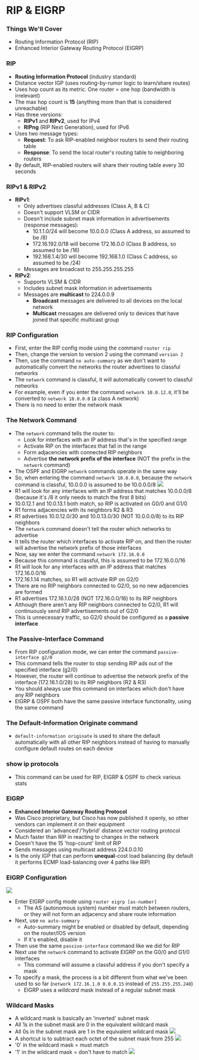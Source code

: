 # RIP & EIGRP
### Things We'll Cover
- Routing Information Protocol (RIP)
- Enhanced Interior Gateway Routing Protocol (EIGRP)
### RIP
- **Routing Information Protocol** (industry standard)
- Distance vector IGP (uses routing-by-rumor logic to learn/share routes)
- Uses hop count as its metric. One router = one hop (bandwidth is irrelevant)
- The max hop count is **15** (anything more than that is considered unreachable)
- Has three versions:
	- **RIPv1** and **RIPv2**, used for IPv4
	- **RIPng** (RIP Next Generation), used for IPv6
- Uses two message types:
	- **Request**: To ask RIP-enabled neighbor routers to send their routing table
	- **Response**: To send the local router's routing table to neighboring routers
- By default, RIP-enabled routers will share their routing table every 30 seconds
### RIPv1 & RIPv2
- **RIPv1**:
	- Only advertises classful addresses (Class A, B & C)
	- Doesn't support VLSM or CIDR
	- Doesn't include subnet mask information in advertisements (response messages):
		- 10.1.1.0/24 will become 10.0.0.0 (Class A address, so assumed to be /8)
		- 172.16.192.0/18 will become 172.16.0.0 (Class B address, so assumed to be /16)
		- 192.168.1.4/30 will become 192.168.1.0 (Class C address, so assumed to be /24)
	- Messages are broadcast to 255.255.255.255
- **RIPv2**:
	- Supports VLSM & CIDR
	- Includes subnet mask information in advertisements
	- Messages are **multicast** to 224.0.0.9
		- **Broadcast** messages are delivered to all devices on the local network
		- **Multicast** messages are delivered only to devices that have joined that specific multicast group
### RIP Configuration
- First, enter the RIP config mode using the command `router rip`
- Then, change the version to version 2 using the command `version 2`
- Then, use the command `no auto-summary` as we don't want to automatically convert the networks the router advertises to classful networks
- The `network` command is classful, it will automatically convert to classful networks
- For example, even if you enter the command `network 10.0.12.0`, it'll be converted to `network 10.0.0.0` (a class A network)
- There is no need to enter the network mask
### The Network Command
- The `network` command tells the router to:
	- Look for interfaces with an IP address that's in the specified range
	- Activate RIP on the interfaces that fall in the range
	- Form adjacencies with connected RIP neighbors
	- Advertise **the network prefix of the interface** (NOT the prefix in the `network` command)
- The OSPF and EIGRP `network` commands operate in the same way
- So, when entering the command `network 10.0.0.0`, because the `network` command is classful, 10.0.0.0 is assumed to be 10.0.0.0/8
![](attachments/cdcfc1bd0ff754c452f8e2ce09164b60.png)
- R1 will look for any interfaces with an IP address that matches 10.0.0.0/8 (because it's /8 it only needs to match the first 8 bits)
- 10.0.12.1 and 10.0.13.1 both match, so RIP is activated on G0/0 and G1/0
- R1 forms adjacencies with its neighbors R2 & R3
- R1 advertises 10.0.12.0/30 and 10.0.13.0/30 (NOT 10.0.0.0/8) to its RIP neighbors
- The `network` command doesn't tell the router which networks to advertise
- It tells the router which interfaces to activate RIP on, and then the router will advertise the network prefix of those interfaces
- Now, say we enter the command `network 172.16.0.0`
- Because this command is classful, this is assumed to be 172.16.0.0/16
- R1 will look for any interfaces with an IP address that matches 172.16.0.0/16
- 172.16.1.14 matches, so R1 will activate RIP on G2/0
- There are no RIP neighbors connected to G2/0, so no new adjacencies are formed
- R1 advertises 172.16.1.0/28 (NOT 172.16.0.0/16) to its RIP neighbors
- Although there aren't any RIP neighbors connected to G2/0, R1 will continuously send RIP advertisements out of G2/0
- This is unnecessary traffic, so G2/0 should be configured as a **passive interface**
### The Passive-Interface Command
- From RIP configuration mode, we can enter the command `passive-interface g2/0`
- This command tells the router to stop sending RIP ads out of the specified interface (g2/0)
- However, the router will continue to advertise the network prefix of the interface (172.16.1.0/28) to its RIP neighbors (R2 & R3)
- You should always use this command on interfaces which don't have any RIP neighbors
- EIGRP & OSPF both have the same passive interface functionality, using the same command
### The Default-Information Originate command
- `default-information originate` is used to share the default automatically with all other RIP neighbors instead of having to manually configure default routes on each device
### show ip protocols
- This command can be used for RIP, EIGRP & OSPF to check various stats
### EIGRP
- **Enhanced Interior Gateway Routing Protocol**
- Was Cisco proprietary, but Cisco has now published it openly, so other vendors can implement it on their equipment
- Considered an 'advanced'/'hybrid' distance vector routing protocol
- Much faster than RIP in reacting to changes in the network
- Doesn't have the 15 'hop-count' limit of RIP
- Sends messages using multicast address 224.0.0.10
- Is the only IGP that can perform **unequal**-cost load balancing (by default it performs ECMP load-balancing over 4 paths like RIP)
### EIGRP Configuration
![](attachments/cdcfc1bd0ff754c452f8e2ce09164b60.png)
- Enter EIGRP config mode using `router eigrp [as-number]`
	- The AS (autonomous system) number must match between routers, or they will not form an adjacency and share route information
- Next, use `no auto-summary`
	- Auto-summary might be enabled or disabled by default, depending on the router/IOS version
	- If it's enabled, disable it
- Then use the same `passive-interface` command like we did for RIP
- Next use the `network` command to activate EIGRP on the G0/0 and G1/0 interfaces
	- This command will assume a classful address if you don't specify a mask
- To specify a mask, the process is a bit different from what we've been used to so far (`network 172.16.1.0 0.0.0.15` instead of `255.255.255.240`)
	- EIGRP uses a *wildcard* mask instead of a regular subnet mask
### Wildcard Masks
- A wildcard mask is basically an 'inverted' subnet mask
- All 1s in the subnet mask are 0 in the equivalent wildcard mask
- All 0s in the subnet mask are 1 in the equivalent wildcard mask
![](attachments/8c0a9749eaff347dda2c8d315d420f1a.png)
- A shortcut is to subtract each octet of the subnet mask from 255
![](attachments/11310a5bda37418a2fa394fecd007e3f.png)
- '0' in the wildcard mask = must match
- '1' in the wildcard mask = don't have to match
![](attachments/02f9cc5d2082cc0135ce1920b64c26df.png)

